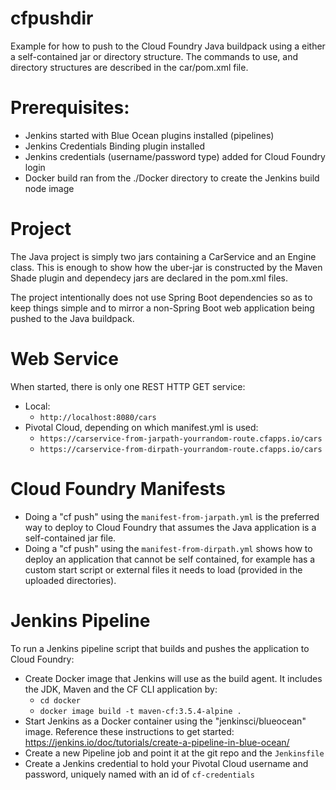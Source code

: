 # cfpushdir
Example for how to push to the Cloud Foundry Java buildpack using a either a self-contained jar or directory structure. The commands to use, and directory structures are described in the car/pom.xml file.

# Prerequisites:
- Jenkins started with Blue Ocean plugins installed (pipelines)
- Jenkins Credentials Binding plugin installed
- Jenkins credentials (username/password type) added for Cloud Foundry login
- Docker build ran from the ./Docker directory to create the Jenkins build node image

# Project
The Java project is simply two jars containing a CarService and an Engine class. This is enough to show how the uber-jar is constructed by the Maven Shade plugin and dependecy jars are declared in the pom.xml files.

The project intentionally does not use Spring Boot dependencies so as to keep things simple and to mirror a non-Spring Boot web application being pushed to the Java buildpack.

# Web Service
When started, there is only one REST HTTP GET service:
- Local:
  - ```http://localhost:8080/cars```
- Pivotal Cloud, depending on which manifest.yml is used:
  - ```https://carservice-from-jarpath-yourrandom-route.cfapps.io/cars```
  - ```https://carservice-from-dirpath-yourrandom-route.cfapps.io/cars```
  
# Cloud Foundry Manifests
- Doing a "cf push" using the ```manifest-from-jarpath.yml``` is the preferred way to deploy to Cloud Foundry that assumes the Java application is a self-contained jar file.
- Doing a "cf push" using the ```manifest-from-dirpath.yml``` shows how to deploy an application that cannot be self contained, for example has a custom start script or external files it needs to load (provided in the uploaded directories).

# Jenkins Pipeline
To run a Jenkins pipeline script that builds and pushes the application to Cloud Foundry:
- Create Docker image that Jenkins will use as the build agent. It includes the JDK, Maven and the CF CLI application by:
  - ```cd docker```
  - ```docker image build -t maven-cf:3.5.4-alpine .```
- Start Jenkins as a Docker container using the "jenkinsci/blueocean" image. Reference these instructions to get started: https://jenkins.io/doc/tutorials/create-a-pipeline-in-blue-ocean/
- Create a new Pipeline job and point it at the git repo and the ```Jenkinsfile```
- Create a Jenkins credential to hold your Pivotal Cloud username and password, uniquely named with an id of ```cf-credentials```
